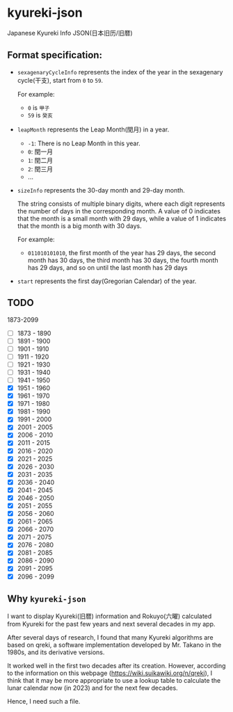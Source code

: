 # kyureki-json
Japanese Kyureki Info JSON(日本旧历/旧暦)

## Format specification:

- `sexagenaryCycleInfo` represents the index of the year in the sexagenary cycle(干支), start from `0` to `59`.

  For example:
  - `0` is `甲子`
  - `59` is `癸亥`

- `leapMonth` represents the Leap Month(閏月) in a year.
  - `-1`: There is no Leap Month in this year.
  - `0`: 閏一月
  - `1`: 閏二月
  - `2`: 閏三月
  - ...

- `sizeInfo` represents the 30-day month and 29-day month. 
  
  The string consists of multiple binary digits, where each digit represents the number of days in the corresponding month. A value of 0 indicates that the month is a small month with 29 days, while a value of 1 indicates that the month is a big month with 30 days.

  For example:
  - `011010101010`, the first month of the year has 29 days, the second month has 30 days, the third month has 30 days, the fourth month has 29 days, and so on until the last month has 29 days

- `start` represents the first day(Gregorian Calendar) of the year.

## TODO

1873-2099
- [ ] 1873 - 1890
- [ ] 1891 - 1900
- [ ] 1901 - 1910
- [ ] 1911 - 1920
- [ ] 1921 - 1930
- [ ] 1931 - 1940
- [ ] 1941 - 1950
- [x] 1951 - 1960
- [x] 1961 - 1970
- [x] 1971 - 1980
- [x] 1981 - 1990
- [x] 1991 - 2000
- [x] 2001 - 2005
- [x] 2006 - 2010
- [x] 2011 - 2015
- [x] 2016 - 2020
- [x] 2021 - 2025
- [x] 2026 - 2030
- [x] 2031 - 2035
- [x] 2036 - 2040
- [x] 2041 - 2045
- [x] 2046 - 2050
- [x] 2051 - 2055
- [x] 2056 - 2060
- [x] 2061 - 2065
- [x] 2066 - 2070
- [x] 2071 - 2075
- [x] 2076 - 2080
- [x] 2081 - 2085
- [x] 2086 - 2090
- [x] 2091 - 2095
- [x] 2096 - 2099

## Why `kyureki-json`

I want to display Kyureki(旧暦) information and Rokuyo(六曜) calculated from Kyureki for the past few years and next several decades in my app.

After several days of research, I found that many Kyureki algorithms are based on qreki, a software implementation developed by Mr. Takano in the 1980s, and its derivative versions.

It worked well in the first two decades after its creation. However, according to the information on this webpage (https://wiki.suikawiki.org/n/qreki), I think that it may be more appropriate to use a lookup table to calculate the lunar calendar now (in 2023) and for the next few decades.

Hence, I need such a file.
